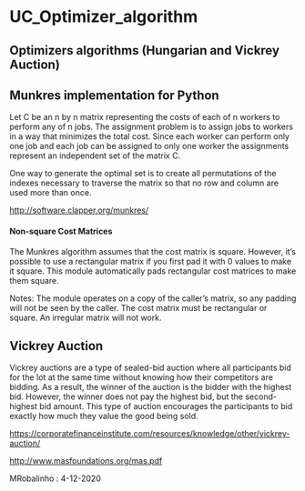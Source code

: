 # UC_Optimizer_algorithm
## Optimizers algorithms  (Hungarian and Vickrey Auction)

## Munkres implementation for Python
Let C be an n by n matrix representing the costs of each of n workers to perform any of n jobs.
The assignment problem is to assign jobs to workers in a way that minimizes the total cost. 
Since each worker can perform only one job and each job can be assigned to only one worker 
the assignments represent an independent set of the matrix C.

One way to generate the optimal set is to create all permutations of the indexes necessary 
to traverse the matrix so that no row and column are used more than once.

http://software.clapper.org/munkres/

#### Non-square Cost Matrices
The Munkres algorithm assumes that the cost matrix is square. However, it’s possible to use
a rectangular matrix if you first pad it with 0 values to make it square. 
This module automatically pads rectangular cost matrices to make them square.

Notes:
The module operates on a copy of the caller’s matrix, so any padding will not be
seen by the caller. The cost matrix must be rectangular or square. 
An irregular matrix will not work.

## Vickrey Auction

Vickrey auctions are a type of sealed-bid auction where all participants bid for the lot 
at the same time without knowing how their competitors are bidding. As a result, 
the winner of the auction is the bidder with the highest bid. 
However, the winner does not pay the highest bid, but the second-highest bid amount. 
This type of auction encourages the participants to bid exactly how much they value 
the good being sold.

https://corporatefinanceinstitute.com/resources/knowledge/other/vickrey-auction/

http://www.masfoundations.org/mas.pdf

MRobalinho : 4-12-2020
